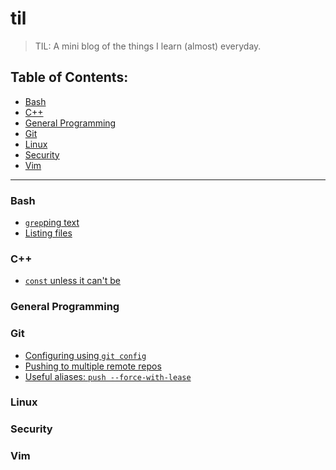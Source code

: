 # til
> TIL: A mini blog of the things I learn (almost) everyday.

Table of Contents:
------------------
* [Bash](#bash)
* [C++](#cpp)
* [General Programming](#general-programming)
* [Git](#git)
* [Linux](#linux)
* [Security](#security)
* [Vim](#vim)


---

### Bash
* [`grep`ping text](bash/grepping-text.md)
* [Listing files](bash/listing-files.md)

### C++
* [`const` unless it can't be](cpp/const-unless-it-cant-be.md)

### General Programming

### Git
* [Configuring using `git config`](git/configuring-using-git-config.md)
* [Pushing to multiple remote repos](git/pushing-to-multiple-remote-repos.md)
* [Useful aliases: `push --force-with-lease`](git/useful-aliases-push-force-with-lease.md)

### Linux

### Security

### Vim
